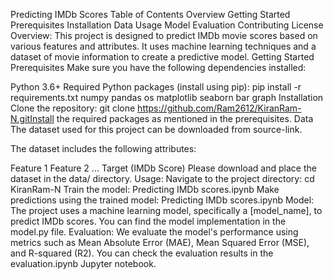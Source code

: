 Predicting IMDb Scores
Table of Contents
Overview
Getting Started
Prerequisites
Installation
Data
Usage
Model
Evaluation
Contributing
License
Overview:
This project is designed to predict IMDb movie scores based on various features and attributes. It uses machine learning techniques and a dataset of movie information to create a predictive model.
Getting Started
Prerequisites
Make sure you have the following dependencies installed:

Python 3.6+
Required Python packages (install using pip):
pip install -r requirements.txt
numpy
pandas 
os
matplotlib
seaborn
bar graph
Installation
Clone the repository:
git clone https://github.com/Ram2612/KiranRam-N.gitInstall the required packages as mentioned in the prerequisites.
Data
The dataset used for this project can be downloaded from source-link.

The dataset includes the following attributes:

Feature 1
Feature 2
...
Target (IMDb Score)
Please download and place the dataset in the data/ directory.
Usage:
Navigate to the project directory:
cd KiranRam-N
Train the model:
Predicting IMDb scores.ipynb
Make predictions using the trained model:
Predicting IMDb scores.ipynb
Model:
The project uses a machine learning model, specifically a [model_name], to predict IMDb scores. You can find the model implementation in the model.py file.
Evaluation:
We evaluate the model's performance using metrics such as Mean Absolute Error (MAE), Mean Squared Error (MSE), and R-squared (R2). You can check the evaluation results in the evaluation.ipynb Jupyter notebook.
